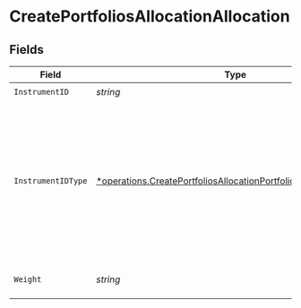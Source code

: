 # CreatePortfoliosAllocationAllocation


## Fields

| Field                                                                                                                                                      | Type                                                                                                                                                       | Required                                                                                                                                                   | Description                                                                                                                                                |
| ---------------------------------------------------------------------------------------------------------------------------------------------------------- | ---------------------------------------------------------------------------------------------------------------------------------------------------------- | ---------------------------------------------------------------------------------------------------------------------------------------------------------- | ---------------------------------------------------------------------------------------------------------------------------------------------------------- |
| `InstrumentID`                                                                                                                                             | *string*                                                                                                                                                   | :heavy_check_mark:                                                                                                                                         | N/A                                                                                                                                                        |
| `InstrumentIDType`                                                                                                                                         | [*operations.CreatePortfoliosAllocationPortfoliosInstrumentIDType](../../../pkg/models/operations/createportfoliosallocationportfoliosinstrumentidtype.md) | :heavy_minus_sign:                                                                                                                                         | The type of the ID used in the request.<br/>* ISIN - International Securities Identification Number<br/>* UPVEST - UPVEST's unique instrument identifier   |
| `Weight`                                                                                                                                                   | *string*                                                                                                                                                   | :heavy_check_mark:                                                                                                                                         | Instrument allocation weight                                                                                                                               |